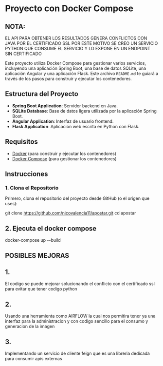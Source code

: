 # Proyecto con Docker Compose

## NOTA:
EL API PARA OBTENER LOS RESULTADOS GENERA CONFLICTOS CON JAVA POR EL CERTIFICADO SSL
POR ESTE MOTIVO SE CREO UN SERVICIO PYTHON QUE CONSUME EL SERVICIO Y LO EXPONE EN UN
ENDPOINT SIN CERTIFICADO

Este proyecto utiliza Docker Compose para gestionar varios servicios, incluyendo una aplicación Spring Boot, una base de datos SQLite, una aplicación Angular y una aplicación Flask. Este archivo `README.md` te guiará a través de los pasos para construir y ejecutar los contenedores.

## Estructura del Proyecto

- **Spring Boot Application**: Servidor backend en Java.
- **SQLite Database**: Base de datos ligera utilizada por la aplicación Spring Boot.
- **Angular Application**: Interfaz de usuario frontend.
- **Flask Application**: Aplicación web escrita en Python con Flask.

## Requisitos

- [Docker](https://www.docker.com/products/docker-desktop) (para construir y ejecutar los contenedores)
- [Docker Compose](https://docs.docker.com/compose/install/) (para gestionar los contenedores)

## Instrucciones

### 1. Clona el Repositorio

Primero, clona el repositorio del proyecto desde GitHub (o el origen que uses):

git clone https://github.com/nicovalencia11/apostar.git
cd apostar

## 2. Ejecuta el docker compose

docker-compose up --build



## POSIBLES MEJORAS

## 1. 
El codigo se puede mejorar solucionando el conflicto con el certificado ssl para evitar que tener codigo python

## 2.
Usando una herramienta como AIRFLOW la cual nos permitira tener ya una interfaz para la administracion
y con codigo sencillo para el consumo y generacion de la imagen

## 3.
Implementando un servicio de cliente feign que es una libreria dedicada para consumir apis externas
